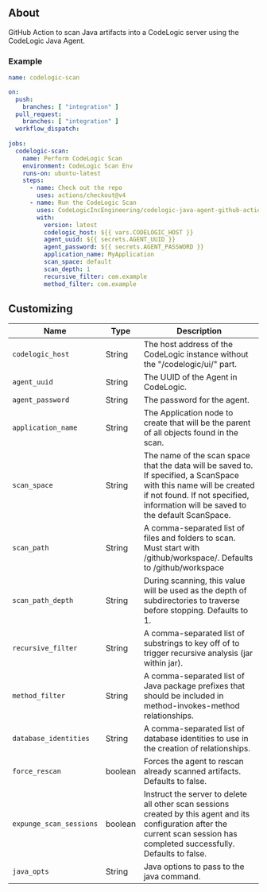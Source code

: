 ## About

GitHub Action to scan Java artifacts into a CodeLogic server using the CodeLogic Java Agent.


### Example

```yaml
name: codelogic-scan

on:
  push:
    branches: [ "integration" ]
  pull_request:
    branches: [ "integration" ]
  workflow_dispatch:
    
jobs:
  codelogic-scan:
    name: Perform CodeLogic Scan
    environment: CodeLogic Scan Env
    runs-on: ubuntu-latest
    steps:
      - name: Check out the repo
        uses: actions/checkout@v4
      - name: Run the CodeLogic Scan
        uses: CodeLogicIncEngineering/codelogic-java-agent-github-action@master
        with:
          version: latest
          codelogic_host: ${{ vars.CODELOGIC_HOST }}
          agent_uuid: ${{ secrets.AGENT_UUID }}
          agent_password: ${{ secrets.AGENT_PASSWORD }}
          application_name: MyApplication
          scan_space: default
          scan_depth: 1
          recursive_filter: com.example
          method_filter: com.example
```


## Customizing


| Name                    | Type    | Description                                                                                                                                                                                             |
|-------------------------|---------|---------------------------------------------------------------------------------------------------------------------------------------------------------------------------------------------------------|
| `codelogic_host`        | String  | The host address of the CodeLogic instance without the "/codelogic/ui/" part.                                                                                                                           |
| `agent_uuid`            | String  | The UUID of the Agent in CodeLogic.                                                                                                                                                                     |
| `agent_password`        | String  | The password for the agent.                                                                                                                                                                             |
| `application_name`      | String  | The Application node to create that will be the parent of all objects found in the scan.                                                                                                                | 
| `scan_space`            | String  | The name of the scan space that the data will be saved to. If specified, a ScanSpace with this name will be created if not found. If not specified, information will be saved to the default ScanSpace. | 
| `scan_path`             | String  | A comma-separated list of files and folders to scan. Must start with /github/workspace/. Defaults to /github/workspace                                                                                  |
| `scan_path_depth`       | String  | During scanning, this value will be used as the depth of subdirectories to traverse before stopping. Defaults to 1.                                                                                     |
| `recursive_filter`      | String  | A comma-separated list of substrings to key off of to trigger recursive analysis (jar within jar).                                                                                                      |
| `method_filter`         | String  | A comma-separated list of Java package prefixes that should be included in method-invokes-method relationships.                                                                                         |
| `database_identities`   | String  | A comma-separated list of database identities to use in the creation of relationships.                                                                                                                  |
| `force_rescan`          | boolean | Forces the agent to rescan already scanned artifacts. Defaults to false.                                                                                                                                |
| `expunge_scan_sessions` | boolean | Instruct the server to delete all other scan sessions created by this agent and its configuration after the current scan session has completed successfully. Defaults to false.                         |
| `java_opts`             | String  | Java options to pass to the java command.                                                                                                                                                               |

